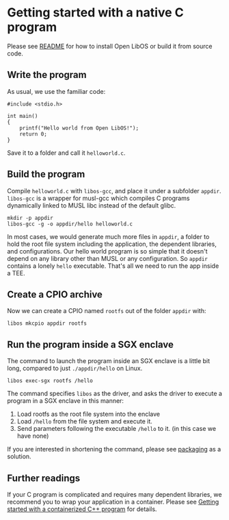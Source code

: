 # Getting started with a native C program

Please see [README](../README.md) for how to install Open LibOS or build
it from source code.

## Write the program

As usual, we use the familiar code:
```
#include <stdio.h>

int main()
{
    printf("Hello world from Open LibOS!");
    return 0;
}
```
Save it to a folder and call it `helloworld.c`.

## Build the program

Compile `helloworld.c` with `libos-gcc`, and place it under a subfolder
`appdir`. `libos-gcc` is a wrapper for musl-gcc which compiles C programs
dynamically linked to MUSL libc instead of the default glibc.

```
mkdir -p appdir
libos-gcc -g -o appdir/hello helloworld.c
```

In most cases, we would generate much more files in `appdir`, a folder to hold
the root file system including the application, the dependent libraries, and
configurations. Our hello world program is so simple that it doesn't depend
on any library other than MUSL or any configuration. So `appdir` contains
a lonely `hello` executable. That's all we need to run the app inside a TEE.

## Create a CPIO archive

Now we can create a CPIO named `rootfs` out of the folder `appdir` with:
```
libos mkcpio appdir rootfs
```

## Run the program inside a SGX enclave

The command to launch the program inside an SGX enclave is a little bit
long, compared to just `./appdir/hello` on Linux.

```
libos exec-sgx rootfs /hello
```

The command specifies `libos` as the driver, and asks the driver to execute
a program in a SGX enclave in this manner:

1. Load rootfs as the root file system into the enclave
1. Load `/hello` from the file system and execute it.
1. Send parameters following the executable `/hello` to it.
(in this case we have none)

If you are interested in shortening the command, please see
[packaging](./sign-package.md) as a solution.

## Further readings

If your C program is complicated and requires many dependent libraries,
we recommend you to wrap your application in a container. Please see
[Getting started with a containerized C++ program](./user-getting-started-docker-c++.md)
for details.

